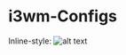 # i3wm-Configs

Inline-style: 
![alt text](https://github.com/sosring/i3wm-Configs/preview/i3.png "Logo Title Text 1")
